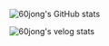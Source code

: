 ![60jong's GitHub stats](https://github-readme-stats.vercel.app/api?username=60jong&show_icon=true&theme=kacho_ga)

![60jong's velog stats](https://jongky.shop:8080/velog-stats?username=rudwhd515&refresh_token=eyJhbGciOiJIUzI1NiIsInR5cCI6IkpXVCJ9.eyJ1c2VyX2lkIjoiZTIxMTY0ZWEtNGFmYy00M2JiLTk0ZDctN2UyMjFmMTA3ZDQyIiwidG9rZW5faWQiOiI3ZjVmZGM2My0yODdhLTQwZTItOWEyZi0wZTk4N2ZmOGJhNDMiLCJpYXQiOjE2NzYzMDYyNDQsImV4cCI6MTY3ODg5ODI0NCwiaXNzIjoidmVsb2cuaW8iLCJzdWIiOiJyZWZyZXNoX3Rva2VuIn0.Ix16KkfVPi844vBVQmDoNOo32mVj5plTgkhV0WYqB3Q)
<!--
**60jong/60jong** is a ✨ _special_ ✨ repository because its `README.md` (this file) appears on your GitHub profile.

Here are some ideas to get you started:

- 🔭 I’m currently working on ...
- 🌱 I’m currently learning ...
- 👯 I’m looking to collaborate on ...
- 🤔 I’m looking for help with ...
- 💬 Ask me about ...
- 📫 How to reach me: ...
- 😄 Pronouns: ...
- ⚡ Fun fact: ...
-->
